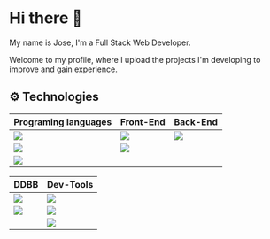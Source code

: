 # Hi there 👋

My name is Jose, I'm a Full Stack Web Developer.

Welcome to my profile, where I upload the projects I'm developing to improve and gain experience.

## ⚙ Technologies

| **Programing languages** | **Front-End** | **Back-End** |
| --- | --- | --- |
| <!--Java--> <img src="https://img.shields.io/badge/Java-ED8B00?style=for-the-badge&logo=openjdk&logoColor=white"> | <!--Angular--> <img src="https://img.shields.io/badge/Angular-DD0031?style=for-the-badge&logo=angular&logoColor=white"> | <!--Spring--> <img src="https://img.shields.io/badge/Spring-6DB33F?style=for-the-badge&logo=spring&logoColor=white"> |
| <!--JavaScript--> <img src="https://img.shields.io/badge/JavaScript-F7DF1E?style=for-the-badge&logo=javascript&logoColor=black"> | <!--React--> <img src="https://shields.io/badge/react-blue?logo=react&style=for-the-badge&logoColor=white"> |  
| <!--Python--> <img src="https://img.shields.io/badge/Python-14354C?style=for-the-badge&logo=python&logoColor=white"> |  

| **DDBB** | **Dev-Tools** |
| --- | --- |
| <!--MySQL--> <img src="https://img.shields.io/badge/MySQL-00000F?style=for-the-badge&logo=mysql&logoColor=white"> | <!--Git--> <img src="https://img.shields.io/badge/GIT-E44C30?style=for-the-badge&logo=git&logoColor=white"> |
| <!--PostgreSQL--> <img src="https://img.shields.io/badge/PostgreSQL-316192?style=for-the-badge&logo=postgresql&logoColor=white"> | <!--Intelli J--> <img src="https://img.shields.io/badge/IntelliJ_IDEA-000000.svg?style=for-the-badge&logo=intellij-idea&logoColor=white"> |  
|  | <!--Visual Studio Code--> <img src="https://img.shields.io/badge/Visual_Studio_Code-0078D4?style=for-the-badge&logo=visual%20studio%20code&logoColor=white"> |


<!--
**Yokidev/Yokidev** is a ✨ _special_ ✨ repository because its `README.md` (this file) appears on your GitHub profile.

Here are some ideas to get you started:

- 🔭 I’m currently working on ...
- 🌱 I’m currently learning ...
- 👯 I’m looking to collaborate on ...
- 🤔 I’m looking for help with ...
- 💬 Ask me about ...
- 📫 How to reach me: ...
- 😄 Pronouns: ...
- ⚡ Fun fact: ...
-->

